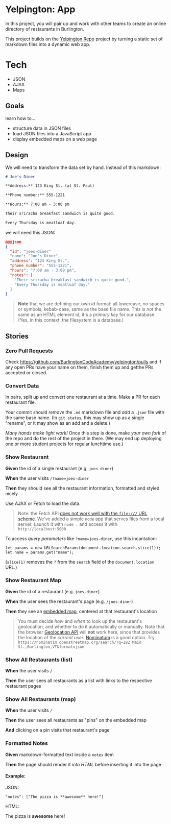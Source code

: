 # Yelpington: App

In this project, you will pair up and work with other teams to create an online directory of restaurants in Burlington.

This project builds on the [Yelpington Repo](yelpington_repo) project by turning a static set of markdown files into a dynamic web app.

# Tech

* JSON
* AJAX
* Maps

## Goals

learn how to...

* structure data in JSON files
* load JSON files into a JavaScript app
* display embedded maps on a web page

## Design

We will need to transform the data set by hand. Instead of this markdown:

```markdown
# Joe's Diner

**Address:** 123 King St. (at St. Paul)

**Phone number:** 555-1221

**Hours:** 7:00 am - 3:00 pm

Their sriracha breakfast sandwich is quite good. 

Every Thursday is meatloaf day.
```

we will need this JSON:

```json
@@@json
{
  "id": "joes-diner"
  "name": "Joe's Diner",
  "address": "123 King St.",
  "phone number": "555-1221",
  "hours": "7:00 am - 3:00 pm",
  "notes": [
    "Their sriracha breakfast sandwich is quite good.", 
    "Every Thursday is meatloaf day."
  ]
}
```

> **Note** that we are defining our own *id* format: all lowercase, no spaces 
> or symbols, kebab-case, same as the base file name. 
> This is *not* the same as an HTML element id; it's a *primary key* for our 
> database. (Yes, in this context, the filesystem is a database.)

## Stories

<!--box-->

### Zero Pull Requests

Check https://github.com/BurlingtonCodeAcademy/yelpington/pulls and if any open PRs have your name on them, finish them up and getthe PRs accepted or closed.


<!--/box-->

<!--box-->

### Convert Data

In pairs, split up and convert one restaurant at a time. Make a PR for each restaurant file. 

Your commit should *remove* the `.md` markdown file and *add* a `.json` file with the same base name. (In `git status`, this may show up as a single "rename", or it may show as an add and a delete.)

*Many hands make light work!* Once this step is done, make *your own fork* of the repo and do the rest of the project in there. (We may end up deploying one or more student projects for regular lunchtime use.)

<!--/box-->

<!--box-->
### Show Restaurant

**Given** the id of a single restaurant (e.g. `joes-diner`)

**When** the user visits `/?name=joes-diner`

**Then** they should see all the restaurant information, formatted and styled nicely 

Use AJAX or Fetch to load the data.

> Note: the Fetch API [does not work well with the `file:///` URL scheme](https://github.com/github/fetch/pull/92). 
> We've added a simple `node` app that serves files from a local server.
> Launch it with `node .` and access it with `http://localhost:5000`

To access *query parameters* like `?name=joes-diner`, use this incantation: 

```
let params = new URLSearchParams(document.location.search.slice(1));
let name = params.get("name");
```

(`slice(1)` removes the `?` from the `search` field of the `document.location` URL.)

<!--/box-->

<!--box-->
### Show Restaurant Map

**Given** the id of a restaurant (e.g. `joes-diner`)

**When** the user sees the restaurant's page (e.g. `/joes-diner`)

**Then** they see an [embedded map](/lessons/www/embedding_media.md), centered at that restaurant's location

> You must decide *how* and *when* to look up the restaurant's geolocation, and 
> whether to do it automatically or manually. 
> Note that the browser [Geolocation API](https://developer.mozilla.org/en-US/docs/Web/API/Geolocation_API)
> will **not** work here, since that provides the location of the *current user*.
> [Nominatum](https://nominatim.openstreetmap.org/) is a good option. Try
> `https://nominatim.openstreetmap.org/search/?q=182 Main St.,Burlington,VT&format=json`


<!--/box-->


<!--box-->
### Show All Restaurants (list)

**When** the user visits `/`

**Then** the user sees all restaurants as a list with links to the respective restaurant pages

<!--/box-->
<!--box-->
### Show All Restaurants (map)

**When** the user visits `/`

**Then** the user sees all restaurants as "pins" on the embedded map

**And** clicking on a pin visits that restaurant's page

<!--/box-->
<!--box-->

### Formatted Notes

**Given** markdown-formatted text inside a `notes` item

**Then** the page should render it *into HTML* before inserting it into the page

#### Example:

JSON:
```
"notes": ["The pizza is **awesome** here!"]
```

HTML:

The pizza is **awesome** here!

<!--/box-->

